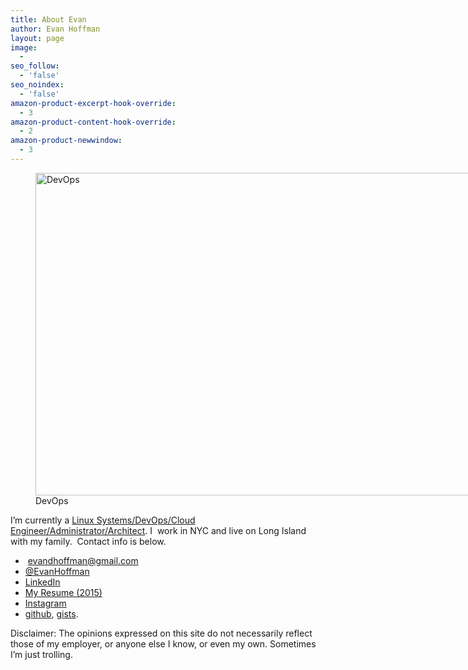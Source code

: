 ```yaml
---
title: About Evan
author: Evan Hoffman
layout: page
image:
  - 
seo_follow:
  - 'false'
seo_noindex:
  - 'false'
amazon-product-excerpt-hook-override:
  - 3
amazon-product-content-hook-override:
  - 2
amazon-product-newwindow:
  - 3
---
```

<figure id="attachment_2305" style="width: 700px;" class="wp-caption aligncenter"><a href="http://www.evanhoffman.com/evan/about/frabz-devops-what-my-friends-think-i-do-what-my-mom-thinks-i-do-what-s-832a51/" onclick="_gaq.push(['_trackEvent', 'outbound-article', 'http://www.evanhoffman.com/evan/about/frabz-devops-what-my-friends-think-i-do-what-my-mom-thinks-i-do-what-s-832a51/', '']);"  rel="attachment wp-att-2305"><img class="size-full wp-image-2305" src="http://www.evanhoffman.com/evan/wp-content/uploads/2011/02/frabz-DEVOPS-What-my-friends-think-I-do-What-my-mom-thinks-I-do-What-s-832a51.jpg" alt="DevOps" width="700" height="516" /></a><figcaption class="wp-caption-text">DevOps</figcaption></figure> 

I&#8217;m currently a <a href="http://devopsreactions.tumblr.com/" onclick="_gaq.push(['_trackEvent', 'outbound-article', 'http://devopsreactions.tumblr.com/', 'Linux Systems/DevOps/Cloud Engineer/Administrator/Architect']);" >Linux Systems/DevOps/Cloud Engineer/Administrator/Architect</a>. I  work in NYC and live on Long Island with my family.  Contact info is below.

  *  <a href="mailto:evandhoffman@gmail.com" onclick="_gaq.push(['_trackEvent','mailto','evandhoffman@gmail.com']);" >evandhoffman@gmail.com</a>
  * <a href="http://twitter.com/EvanHoffman" onclick="_gaq.push(['_trackEvent', 'outbound-article', 'http://twitter.com/EvanHoffman', '@EvanHoffman']);" >@EvanHoffman</a>
  * <a href="http://www.linkedin.com/in/evanhoffman" onclick="_gaq.push(['_trackEvent', 'outbound-article', 'http://www.linkedin.com/in/evanhoffman', 'LinkedIn']);" >LinkedIn</a>
  * <a href="/assets/pdf/Hoffman_Evan_Resume_2015.pdf">My Resume (2015)</a>
  * <a href="http://instagram.com/evandhoffman" onclick="_gaq.push(['_trackEvent', 'outbound-article', 'http://instagram.com/evandhoffman', 'Instagram']);" >Instagram</a>
  * <a href="http://goo.gl/ewbwa" onclick="_gaq.push(['_trackEvent', 'outbound-article', 'http://goo.gl/ewbwa', 'github']);" >github</a>, <a href="http://goo.gl/EBTxW" onclick="_gaq.push(['_trackEvent', 'outbound-article', 'http://goo.gl/EBTxW', 'gists']);" >gists</a>.

Disclaimer: The opinions expressed on this site do not necessarily reflect those of my employer, or anyone else I know, or even my own. Sometimes I&#8217;m just trolling.

